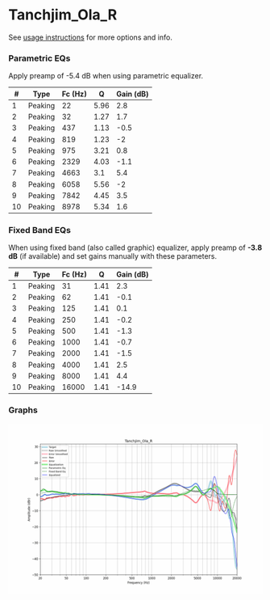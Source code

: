 # Tanchjim_Ola_R
See [usage instructions](https://github.com/jaakkopasanen/AutoEq#usage) for more options and info.

### Parametric EQs
Apply preamp of -5.4 dB when using parametric equalizer.

|   # | Type    |   Fc (Hz) |    Q |   Gain (dB) |
|-----|---------|-----------|------|-------------|
|   1 | Peaking |        22 | 5.96 |         2.8 |
|   2 | Peaking |        32 | 1.27 |         1.7 |
|   3 | Peaking |       437 | 1.13 |        -0.5 |
|   4 | Peaking |       819 | 1.23 |        -2   |
|   5 | Peaking |       975 | 3.21 |         0.8 |
|   6 | Peaking |      2329 | 4.03 |        -1.1 |
|   7 | Peaking |      4663 | 3.1  |         5.4 |
|   8 | Peaking |      6058 | 5.56 |        -2   |
|   9 | Peaking |      7842 | 4.45 |         3.5 |
|  10 | Peaking |      8978 | 5.34 |         1.6 |

### Fixed Band EQs
When using fixed band (also called graphic) equalizer, apply preamp of **-3.8 dB** (if available) and set gains manually with these parameters.

|   # | Type    |   Fc (Hz) |    Q |   Gain (dB) |
|-----|---------|-----------|------|-------------|
|   1 | Peaking |        31 | 1.41 |         2.3 |
|   2 | Peaking |        62 | 1.41 |        -0.1 |
|   3 | Peaking |       125 | 1.41 |         0.1 |
|   4 | Peaking |       250 | 1.41 |        -0.2 |
|   5 | Peaking |       500 | 1.41 |        -1.3 |
|   6 | Peaking |      1000 | 1.41 |        -0.7 |
|   7 | Peaking |      2000 | 1.41 |        -1.5 |
|   8 | Peaking |      4000 | 1.41 |         2.5 |
|   9 | Peaking |      8000 | 1.41 |         4.4 |
|  10 | Peaking |     16000 | 1.41 |       -14.9 |

### Graphs
![](./Tanchjim_Ola_R.png)
